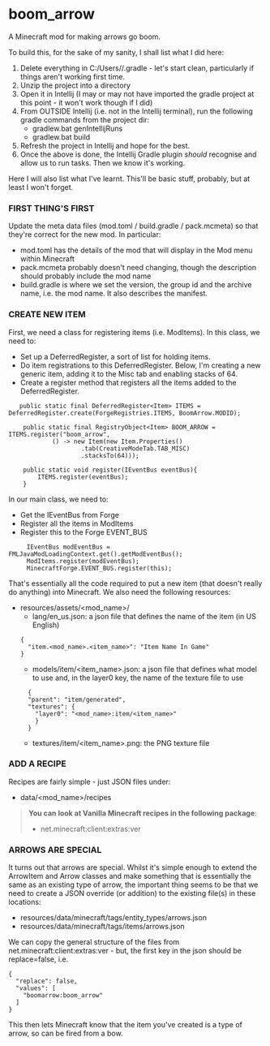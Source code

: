 # boom_arrow
A Minecraft mod for making arrows go boom.

To build this, for the sake of my sanity, I shall list what I did here:

1) Delete everything in C:/Users/<user>/.gradle - let's start clean, particularly if things aren't working first time.
2) Unzip the project into a directory
3) Open it in Intellij (I may or may not have imported the gradle project at this point - it won't work though if I did)
4) From OUTSIDE Intellij (i.e. not in the Intellij terminal), run the following gradle commands from the project dir:
    - gradlew.bat genIntellijRuns
    - gradlew.bat build
5) Refresh the project in Intellij and hope for the best.
6) Once the above is done, the Intellij Gradle plugin _should_ recognise and allow us to run tasks. Then we know it's working.

Here I will also list what I've learnt. This'll be basic stuff, probably, but at least I won't forget.

### FIRST THING'S FIRST
Update the meta data files (mod.toml / build.gradle / pack.mcmeta) so that they're correct for the new mod. In particular:
- mod.toml has the details of the mod that will display in the Mod menu within Minecraft
- pack.mcmeta probably doesn't need changing, though the description should probably include the mod name
- build.gradle is where we set the version, the group id and the archive name, i.e. the mod name. It also describes the manifest.

### CREATE NEW ITEM

First, we need a class for registering items (i.e. ModItems). In this class, we need to:
- Set up a DeferredRegister, a sort of list for holding items.
- Do item registrations to this DeferredRegister. Below, I'm creating a new generic item, adding it to the Misc tab and enabling stacks of 64.
- Create a register method that registers all the items added to the DeferredRegister.

```
   public static final DeferredRegister<Item> ITEMS = DeferredRegister.create(ForgeRegistries.ITEMS, BoomArrow.MODID);

    public static final RegistryObject<Item> BOOM_ARROW = ITEMS.register("boom_arrow",
            () -> new Item(new Item.Properties()
                    .tab(CreativeModeTab.TAB_MISC)
                    .stacksTo(64)));
                    
    public static void register(IEventBus eventBus){
        ITEMS.register(eventBus);
    }                    
```

In our main class, we need to:
- Get the IEventBus from Forge
- Register all the items in ModItems
- Register this to the Forge EVENT_BUS

```
     IEventBus modEventBus = FMLJavaModLoadingContext.get().getModEventBus();
     ModItems.register(modEventBus);
     MinecraftForge.EVENT_BUS.register(this);
```

That's essentially all the code required to put a new item (that doesn't really do anything) into Minecraft. We also need the following resources:

- resources/assets/<mod_name>/
  - lang/en_us.json: a json file that defines the name of the item (in US English)
  ```
  {
    "item.<mod_name>.<item_name>": "Item Name In Game"
  }
  ```
  - models/item/<item_name>.json: a json file that defines what model to use and, in the layer0 key, the name of the texture file to use
  ```
    {
    "parent": "item/generated",
    "textures": {
      "layer0": "<mod_name>:item/<item_name>"
      }
    }
  ```
  - textures/item/<item_name>.png: the PNG texture file

### ADD A RECIPE

Recipes are fairly simple - just JSON files under:
- data/<mod_name>/recipes

> **You can look at Vanilla Minecraft recipes in the following package**:
> - net.minecraft:client:extras:ver

### ARROWS ARE SPECIAL

It turns out that arrows are special. Whilst it's simple enough to extend the ArrowItem and Arrow classes and make something that is
essentially the same as an existing type of arrow, the important thing seems to be that we need to create a JSON override (or addition)
to the existing file(s) in these locations:
- resources/data/minecraft/tags/entity_types/arrows.json
- resources/data/minecraft/tags/items/arrows.json

We can copy the general structure of the files from net.minecraft:client:extras:ver - but, the first key in the json should be replace=false, i.e.

```
{
  "replace": false,
  "values": [
    "boomarrow:boom_arrow"
  ]
}
```

This then lets Minecraft know that the item you've created is a type of arrow, so can be fired from a bow.